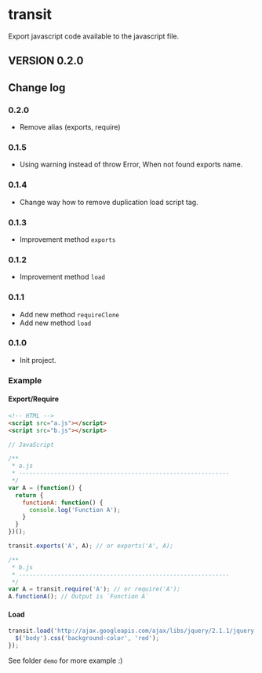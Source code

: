 transit
=======

Export javascript code available to the javascript file.


## VERSION 0.2.0


## Change log


### 0.2.0
- Remove alias (exports, require)


### 0.1.5
- Using warning instead of throw Error, When not found exports name.


### 0.1.4
- Change way how to remove duplication load script tag.


### 0.1.3
- Improvement method `exports`


### 0.1.2
- Improvement method `load`


### 0.1.1
- Add new method `requireClone`
- Add new method `load`


### 0.1.0

- Init project.


### Example

#### Export/Require

```html
<!-- HTML -->
<script src="a.js"></script>
<script src="b.js"></script>
```

```javascript
// JavaScript

/**
 * a.js
 * ------------------------------------------------------------
 */
var A = (function() {
  return {
    functionA: function() {
      console.log('Function A');
    }
  }
})();

transit.exports('A', A); // or exports('A', A);

/**
 * b.js
 * ------------------------------------------------------------
 */
var A = transit.require('A'); // or require('A');
A.functionA(); // Output is `Function A`
```

#### Load
```javascript
transit.load('http://ajax.googleapis.com/ajax/libs/jquery/2.1.1/jquery.min.js', function() {
  $('body').css('background-color', 'red');
});
```

See folder `demo` for more example :)
